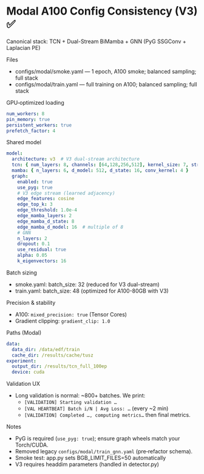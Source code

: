 # Modal A100 Config Consistency (V3) ✅

Canonical stack: TCN + Dual-Stream BiMamba + GNN (PyG SSGConv + Laplacian PE)

Files
- configs/modal/smoke.yaml — 1 epoch, A100 smoke; balanced sampling; full stack
- configs/modal/train.yaml — full training on A100; balanced sampling; full stack

GPU‑optimized loading
```yaml
num_workers: 8
pin_memory: true
persistent_workers: true
prefetch_factor: 4
```

Shared model
```yaml
model:
  architecture: v3  # V3 dual-stream architecture
  tcn: { num_layers: 8, channels: [64,128,256,512], kernel_size: 7, stride_down: 16 }
  mamba: { n_layers: 6, d_model: 512, d_state: 16, conv_kernel: 4 }
  graph:
    enabled: true
    use_pyg: true
    # V3 edge stream (learned adjacency)
    edge_features: cosine
    edge_top_k: 3
    edge_threshold: 1.0e-4
    edge_mamba_layers: 2
    edge_mamba_d_state: 8
    edge_mamba_d_model: 16  # multiple of 8
    # GNN
    n_layers: 2
    dropout: 0.1
    use_residual: true
    alpha: 0.05
    k_eigenvectors: 16
```

Batch sizing
- smoke.yaml: batch_size: 32 (reduced for V3 dual-stream)
- train.yaml: batch_size: 48 (optimized for A100-80GB with V3)

Precision & stability
- A100: `mixed_precision: true` (Tensor Cores)
- Gradient clipping: `gradient_clip: 1.0`

Paths (Modal)
```yaml
data:
  data_dir: /data/edf/train
  cache_dir: /results/cache/tusz
experiment:
  output_dir: /results/tcn_full_100ep
  device: cuda
```

Validation UX
- Long validation is normal: ~800+ batches. We print:
  - `[VALIDATION] Starting validation …`
  - `[VAL HEARTBEAT] Batch i/N | Avg Loss: …` (every ~2 min)
  - `[VALIDATION] Completed …, computing metrics…` then final metrics.

Notes
- PyG is required (`use_pyg: true`); ensure graph wheels match your Torch/CUDA.
- Removed legacy `configs/modal/train_gnn.yaml` (pre‑refactor schema).
- Smoke test: app.py sets BGB_LIMIT_FILES=50 automatically
- V3 requires headdim parameters (handled in detector.py)
